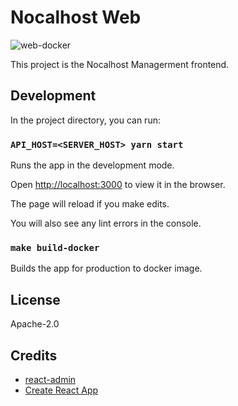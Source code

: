 # Nocalhost Web

![web-docker](https://github.com/nocalhost/nocalhost-web/workflows/web-docker/badge.svg)

This project is the Nocalhost Managerment frontend.

## Development

In the project directory, you can run:

### `API_HOST=<SERVER_HOST> yarn start`

Runs the app in the development mode.

Open [http://localhost:3000](http://localhost:3000) to view it in the browser.

The page will reload if you make edits.

You will also see any lint errors in the console.

### `make build-docker`

Builds the app for production to docker image.

## License

Apache-2.0

## Credits

-   [react-admin](https://github.com/marmelab/react-admin)
-   [Create React App](https://github.com/facebook/create-react-app)
